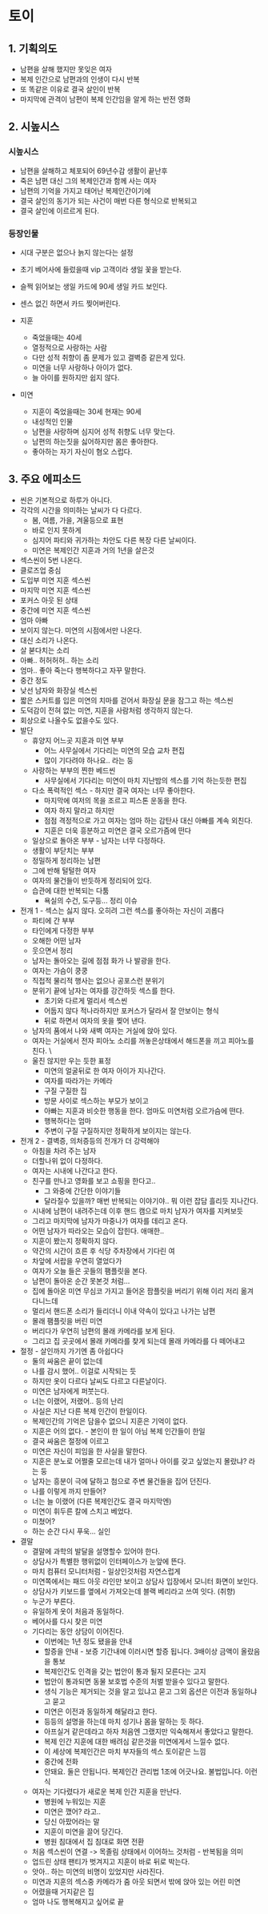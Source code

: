 # 토이
## 1. 기획의도
- 남편을 살해 했지만 못잊은 여자
- 복제 인간으로 남편과의 인생이 다시 반복
- 또 똑같은 이유로 결국 살인이 반복
- 마지막에 관격이 남편이 복제 인간임을 알게 하는 반전 영화
 
## 2. 시높시스
### 시높시스 
- 남편을 살해하고 체포되어 69년수감 생활이 끝난후
- 죽은 남편 대신 그의 복제인간과 함께 사는 여자
- 남편의 기억을 가지고 태어난 복제인간이기에
- 결국 살인의 동기가 되는 사건이 매번 다른 형식으로 반복되고
- 결국 살인에 이르르게 된다. 

### 등장인물
- 시대 구분은 없으나 늙지 않는다는 설정
 - 초기 베어사에 들렀을때 vip 고객이라 생일 꽃을 받는다.
 - 슬쩍 읽어보는 생일 카드에 90세 생일 카드 보인다.
  - 센스 없긴 하면서 카드 찢어버린다.   
- 지훈
  - 죽었을때는 40세
  - 열정적으로 사랑하는 사람
  - 다만 성적 취향이 좀 문제가 있고 결벽증 같은게 있다.
  - 미연을 너무 사랑하나 아이가 없다.
  - 늘 아이를 원하지만 쉽지 않다. 

- 미연
  - 지훈이 죽었을때는 30세 현재는 90세
  - 내성적인 인물
  - 남편을 사랑하며 심지어 성적 취향도 너무 맞는다.
  - 남편의 하는짓을 싫어하지만 몸은 좋아한다.
  - 좋아하는 자기 자신이 혐오 스럽다. 

## 3. 주요 에피소드
- 씬은 기본적으로 하루가 아니다.
- 각각의 시간을 의미하는 날씨가 다 다르다.
  - 봄, 여름, 가을, 겨울등으로 표현
  - 바로 인지 못하게
  - 심지어 파티와 귀가하는 차안도 다른 복장 다른 날씨이다.
  - 미연은 복제인간 지훈과 거의 1년을 살은것
- 섹스씬이 5번 나온다.
 - 클로즈업 중심
  - 도입부 미연 지훈 섹스씬
  - 마지막 미연 지훈 섹스씬  
 - 포커스 아웃 된 상태
  - 중간에 미연 지훈 섹스씬
 - 엄마 아빠
  - 보이지 않는다. 미연의 시점에서만 나온다.
  - 대신 소리가 나온다.
   - 살 붇다치는 소리
   - 아빠.. 허허허허.. 하는 소리
   - 엄마.. 좋아 죽는다 행복하다고 자꾸 말한다.  
 - 중간 정도
  - 낮선 남자와 화장실 섹스씬
   - 짧은 스커트를 입은 미연의 치마를 걷어서 화장실 문을 잠그고 하는 섹스씬
   - 도덕감이 전혀 없는 미연, 지훈을 사람처럼 생각하지 않는다. 
   - 회상으로 나올수도 없을수도 있다.   
- 발단
  - 휴양지 어느곳 지훈과 미연 부부
    - 어느 사무실에서 기다리는 미연의 모습 교차 편집
    - 많이 기다려야 하나요.. 라는 둥      
  - 사랑하는 부부의 찐한 베드씬
    - 사무실에서 기다리는 미연이 마치 지난밤의 섹스를 기억 하는듯한 편집 
  - 다소 폭력적인 섹스 - 하지만 결국 여자는 너무 좋아한다.
    - 마지막에 여저의 목을 조르고 피스톤 운동을 한다.
    - 여자 하지 말라고 하지만
    - 점점 격정적으로 가고 여자는 엄마 하는 감탄사 대신 아빠를 계속 외친다.
    - 지훈은 더욱 흥분하고 미연은 결국 오르가즘에 떤다 
  - 일상으로 돌아온 부부 - 남자는 너무 다정하다.
  - 생활이 부닫치는 부부
  - 정밀하게 정리하는 남편
  - 그에 반해 털털한 여자
  - 여자의 물건들이 반듯하게 정리되어 있다.
  - 습관에 대한 반복되는 다툼
    - 욕실의 수건, 도구등... 정리 이슈   
- 전개 1 - 섹스는 싫지 않다. 오히려 그런 섹스를 좋아하는 자신이 괴롭다
  - 파티에 간 부부
  - 타인에게 다정한 부부
  - 오해한 어떤 남자
  - 웃으면서 정리
  - 남자는 돌아오는 길에 점점 화가 나 발광을 한다.
  - 여자는 가슴이 쿵쿵
  - 직접적 물리적 행사는 없으나 공포스런 분위기
  - 분위기 끝에 남자는 여자를 강간하듯 섹스를 한다.
    - 초기와 다르게 멀리서 섹스씬
    - 어둡지 않다 적나라하지만 포커스가 달라서 잘 안보이는 형식
    - 뒤로 하면서 여자의 옷을 찢어 낸다.  
  - 남자의 품에서 나와 새벽 여자는 거실에 앉아 있다.
  - 여자는 거실에서 전자 피아노 소리를 꺼놓은상태에서 해드폰을 끼고 피아노를 친다.  \
  - 울진 않지만 우는 듯한 표정
    - 미연의 얼굴뒤로 한 여자 아이가 지나간다.
    - 여자를 따라가는 카메라
    - 구질 구질한 집
    - 방문 사이로 섹스하는 부모가 보이고
    - 아빠는 지훈과 비슷한 행동을 한다. 엄마도 미연처럼 오르가슴에 떤다.
     - 행복하다는 엄마  
     - 주변이 구질 구질하지만 정확하게 보이지는 않는다.
- 전개 2 - 결벽증, 의처증등의 전개가 더 강력해야
  - 아침을 차려 주는 남자
  - 더할나위 없이 다정하다.
  - 여자는 시내에 나간다고 한다.
  - 친구를 만나고 영화를 보고 쇼핑을 한다고..
    - 그 와중에 간단한 이야기들
    - 달라질수 있을까? 매번 반복되는 이야기야.. 뭐 이런 잡담 흘리듯 지나간다. 
  - 시내에 남편이 내려주는데 이후 핸드 캠으로 마치 남자가 여자를 지켜보듯   
  - 그리고 마지막에 남자가 마중나가 여자를 데리고 온다.
   - 어떤 남자가 따라오는 모습이 잡힌다. 애매한..
   - 지훈이 봤는지 정확하지 않다.  
  - 약간의 시간이 흐른 후 식당 주차장에서 기다린 여  
  - 차앞에 서랍을 우연히 열었다가
  - 여자가 오늘 들은 곳들의 팸플릿을 본다.
  - 남편이 돌아온 순간 못본것 처럼...  
  - 집에 돌아온 미연 무심코 가지고 들어온 팜플릿을 버리기 위해 이리 저리 옮겨 다니느데
  - 멀리서 핸드폰 소리가 들리더니 이내 약속이 있다고 나가는 남편
   - 몰래 팸플릿을 버린 미연
   - 버리다가 우연히 남편의 몰래 카메라를 보게 된다.
   - 그리고 집 곳곳에서 몰래 카메라를 찾게 되는데 몰래 카메라를 다 떼어내고 
- 절정 - 살인까지 가기엔 좀 아쉽다다   
  - 둘의 싸움은 끝이 없는데
   - 나를 감시 했어.. 이걸로 시작되는 듯
   - 하지만 옷이 다르다 날씨도 다르고 다른날이다. 
  - 미연은 남자에게 퍼붓는다.
  - 너는 이랬어, 저랬어.. 등의 난리
   - 사실은 지난 다른 복제 인간이 한일이다.
   - 복제인간의 기억은 담을수 없으니 지훈은 기억이 없다. 
  - 지훈은 어의 없다. - 본인이 한 일이 아님 복제 인간들이 한일
   - 결국 싸움은 절정에 이르고 
   - 미연은 자신이 피임을 한 사실을 말한다.
    - 지훈은 분노로 어쩔줄 모르는데 내가 얼마나 아이를 갖고 싶었는지 몰랐냐? 라는 둥
    - 남자는 흥분이 극에 달하고 첨으로 주변 물건들을 집어 던진다.
     - 나를 이렇게 까지 만들어?
     - 너는 늘 이랬어 (다른 복제인간도 결국 마지막엔)       
  - 미연이 휘두른 칼에 스치고 베었다.
  - 미쳤어?
  - 하는 순간 다시 푸욱...  실인
- 결말
  - 결말에 과학의 발달을 설명할수 있어야 한다.
   - 상담사가 특별한 행위없이 인터페이스가 눈앞에 뜬다.
   - 마치 컴퓨터 모니터처럼 - 일상인것처럼 자연스럽게
   - 미연쪽에서는 패드 아웃 라인만 보이고 상담사 입장에서 모니터 화면이 보인다.
   - 상담사가 키보드를 옆에서 가져오는데 블랙 베리라고 쓰여 잇다. (취향)     
  - 누군가 부른다.
  - 유일하게 옷이 처음과 동일하다.
  - 베어사를 다시 찾은 미연
  - 기다리는 동안 상담이 이어진다.
    - 이번에는 1년 정도 됐을을 안내
    - 할증을 안내 - 보증 기간내에 이러시면 할증 됩니다. 3배이상 금액이 올랐음을 통보
    - 복제인간도 인격을 갖는 법안이 통과 될지 모른다는 고지
     - 법안이 통과되면 동물 보호법 수준의 처벌 받을수 있다고 말한다.
     - 생식 기능은 제거되는 것을 알고 있냐고 묻고 그외 옵션은 이전과 동일하냐고 묻고
      - 미연은 이전과 동일하게 해달라고 한다.
      - 등등의 설명을 하는데 마치 성기나 몸을 말하는 듯 하다.
      - 아프실거 같은데라고 하자 처음엔 그랬지만 익숙해져서 좋았다고 말한다.
      - 복제 인간 지훈에 대한 배려심 같은것을 미연에게서 느낄수 없다.
      - 이 세상에 복제인간은 마치 부자들의 섹스 토이같은 느낌
      - 중간에 전화
       - 안돼요. 둘은 안됩니다. 복제인간 관리법 1조에 어긋나요. 불법입니다. 이런식                  
  - 여자는 기다렸다가 새로운 복제 인간 지훈을 만난다.
    - 병원에 누워있는 지훈  
    - 미연은 깼어? 라고..
    - 당신 아팠어라는 말
    - 지훈이 미연을 끌어 당긴다.
    - 병원 침대에서 집 침대로 화면 전환
  - 처음 섹스씬이 연결 -> 목졸림 상태에서 이어하느 것처럼 - 반복됨을 의미
   - 업드린 상태 팬티가 벗겨지고 지훈이 바로 뒤로 박는다.
   - 앗아.. 하는 미연의 비명이 있었지만 사라진다. 
  - 미연과 지훈의 섹스중 카메라가 줌 아웃 되면서 밖에 앉아 있는 어린 미연
   - 어렸을때 거지같은 집 
   - 엄마 나도 행복해지고 싶어로 끝 
